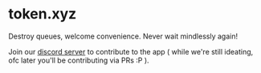 # token.xyz
Destroy queues, welcome convenience. Never wait mindlessly again!   

Join our [discord server](https://discord.gg/hr8MT9jd6M) to contribute to the app ( while we're still ideating, ofc later you'll be contributing via PRs :P ). 